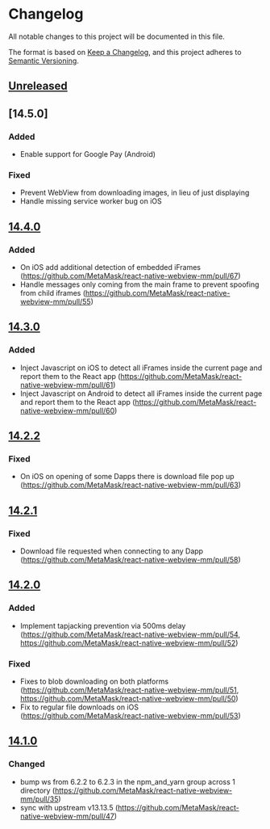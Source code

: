 # Changelog

All notable changes to this project will be documented in this file.

The format is based on [Keep a Changelog](https://keepachangelog.com/en/1.0.0/),
and this project adheres to [Semantic Versioning](https://semver.org/spec/v2.0.0.html).

## [Unreleased]

## [14.5.0]

### Added

- Enable support for Google Pay (Android)

### Fixed

- Prevent WebView from downloading images, in lieu of just displaying
- Handle missing service worker bug on iOS

## [14.4.0]

### Added

- On iOS add additional detection of embedded iFrames (https://github.com/MetaMask/react-native-webview-mm/pull/67)
- Handle messages only coming from the main frame to prevent spoofing from child iframes (https://github.com/MetaMask/react-native-webview-mm/pull/55)

## [14.3.0]

### Added

- Inject Javascript on iOS to detect all iFrames inside the current page and report them to the React app (https://github.com/MetaMask/react-native-webview-mm/pull/61)
- Inject Javascript on Android to detect all iFrames inside the current page and report them to the React app (https://github.com/MetaMask/react-native-webview-mm/pull/60)

## [14.2.2]

### Fixed

- On iOS on opening of some Dapps there is download file pop up (https://github.com/MetaMask/react-native-webview-mm/pull/63)

## [14.2.1]

### Fixed

- Download file requested when connecting to any Dapp (https://github.com/MetaMask/react-native-webview-mm/pull/58)

## [14.2.0]

### Added

- Implement tapjacking prevention via 500ms delay (https://github.com/MetaMask/react-native-webview-mm/pull/54, https://github.com/MetaMask/react-native-webview-mm/pull/52)

### Fixed

- Fixes to blob downloading on both platforms (https://github.com/MetaMask/react-native-webview-mm/pull/51, https://github.com/MetaMask/react-native-webview-mm/pull/50)
- Fix to regular file downloads on iOS (https://github.com/MetaMask/react-native-webview-mm/pull/53)

## [14.1.0]

### Changed

- bump ws from 6.2.2 to 6.2.3 in the npm_and_yarn group across 1 directory (https://github.com/MetaMask/react-native-webview-mm/pull/35)
- sync with upstream v13.13.5 (https://github.com/MetaMask/react-native-webview-mm/pull/47)

[Unreleased]: https://github.com/MetaMask/react-native-webview-mm/compare/d93893d...main
[14.4.0]: https://github.com/MetaMask/react-native-webview-mm/compare/bfdef1a...d93893d
[14.3.0]: https://github.com/MetaMask/react-native-webview-mm/compare/6925354...bfdef1a
[14.2.2]: https://github.com/MetaMask/react-native-webview-mm/compare/3be76c0...6925354
[14.2.1]: https://github.com/MetaMask/react-native-webview-mm/compare/release/14.2.0...MetaMask:react-native-webview-mm:release/14.2.1
[14.2.0]: https://github.com/MetaMask/react-native-webview-mm/compare/release/14.1.0...MetaMask:react-native-webview-mm:release/14.2.0
[14.1.0]: https://github.com/MetaMask/react-native-webview-mm/compare/v14.0.4...v14.1.0

